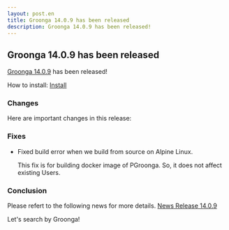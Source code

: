 ```yaml
---
layout: post.en
title: Groonga 14.0.9 has been released
description: Groonga 14.0.9 has been released!
---
```


## Groonga 14.0.9 has been released

[Groonga 14.0.9](/docs/news/14.html#release-14.0.9) has been released!

How to install: [Install](/docs/install.html)

### Changes

Here are important changes in this release:

### Fixes

* Fixed build error when we build from source on Alpine Linux.

  This fix is for building docker image of PGroonga.
  So, it does not affect existing Users.

### Conclusion

  Please refert to the following news for more details.
  [News Release 14.0.9](/docs/news/14.html#release-14.0.9)

  Let's search by Groonga!
